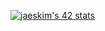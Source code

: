 [![jaeskim's 42 stats](https://badge42.herokuapp.com/api/stats/akurz?cursus=42Cursus)](https://profile.intra.42.fr/users/akurz)





